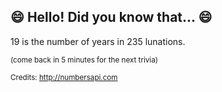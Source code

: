 ## :smile: Hello! Did you know that... :smile:
19 is the number of years in 235 lunations.

<sup>(come back in 5 minutes for the next trivia)</sup>


<sup>Credits: http://numbersapi.com</sup>
